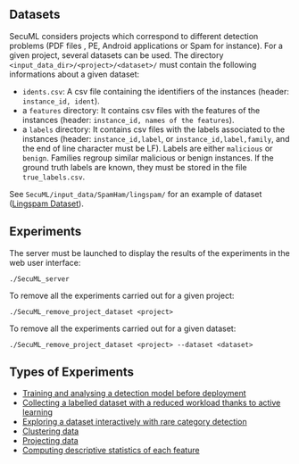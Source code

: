 ## Datasets
SecuML considers projects which correspond to different detection problems (PDF files , PE, Android applications or Spam for instance).
For a given project, several datasets can be used.
The directory `<input_data_dir>/<project>/<dataset>/` must contain the following informations about a given dataset:

* `idents.csv`: A csv file containing the identifiers of the instances (header: `instance_id, ident`).
* a `features` directory: It contains csv files with the features of the instances (header: `instance_id, names of the features`).
* a `labels` directory: It contains csv files with the labels associated to the instances (header: `instance_id,label`, or `instance_id,label,family`, and the end of line character must be LF).
Labels are either `malicious` or `benign`.  Families regroup similar malicious or benign instances.
If the ground truth labels are known, they must be stored in the file `true_labels.csv`.

See `SecuML/input_data/SpamHam/lingspam/` for an example of dataset ([Lingspam Dataset](input_data/SpamHam/lingspam/README.md)).

## Experiments

The server must be launched to display the results of the experiments in the web user interface:

    ./SecuML_server

To remove all the experiments carried out for a given project:

    ./SecuML_remove_project_dataset <project>

To remove all the experiments carried out for a given dataset:

    ./SecuML_remove_project_dataset <project> --dataset <dataset>

## Types of Experiments
* [Training and analysing a detection model before deployment](doc/classification.md)
* [Collecting a labelled dataset with a reduced workload thanks to active learning](doc/active_learning.md)
* [Exploring a dataset interactively with rare category detection](doc/rare_category_detection.md)
* [Clustering data](doc/clustering.md)
* [Projecting data](doc/projection.md)
* [Computing descriptive statistics of each feature](doc/stats.md)
